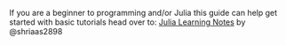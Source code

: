 If you are a beginner to programming and/or Julia this guide can help get started with basic tutorials head over to: [Julia Learning Notes](https://github.com/shriaas2898/Julia-Learning-Notes) by @shriaas2898 
